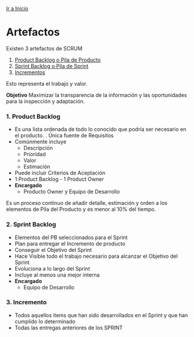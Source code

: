 [Ir a Inicio](SCRUM.md)

# Artefactos

Existen 3 artefactos de SCRUM

1. [Product Backlog o Pila de Producto](#1-product-backlog)
2. [Sprint Backlog o Pila de Sprint](#2-sprint-backlog)
3. [Incrementos](#3-incremento)

Esto representa el trabajo y valor.

__Objetivo__ Maximizar la transparencia de la información y las oportunidades para la inspección y adaptación.

### 1. Product Backlog
- Es una lista ordenada de todo lo conocido que podría ser necesario en el producto.
. Única fuente de Requisitos
- Comúnmente incluye 
    - Descripción 
    - Prioridad
    - Valor
    - Estimación
- Puede incluir Criterios de Aceptación
- 1 Product Backlog - 1 Product Owner
- __Encargado__
    - Producto Owner y Equipo de Desarrollo

Es un proceso continuo de añadir detalle, estimación y orden a los elementos de Pila del Producto y es menor al 10% del tiempo.

### 2. Sprint Backlog
- Elementos del PB seleccionados para el Sprint
- Plan para entregar el Incremento de producto
- Conseguir el Objetivo del Sprint
- Hace Visible todo el trabajo necesario para alcanzar el Objetivo del Sprint
- Evoluciona a lo largo del Sprint
- Incluye al menos una mejor interna
- __Encargado__
    - Equipo de Desarrollo

### 3. Incremento
- Todos aquellos items que han sido desarrollados en el Sprint y que han cumplido lo determinado
- Todas las entregas anteriores de los SPRINT

